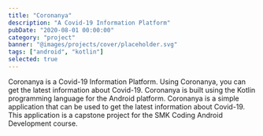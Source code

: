 ```yaml
---
title: "Coronanya"
description: "A Covid-19 Information Platform"
pubDate: "2020-08-01 00:00:00"
category: "project"
banner: "@images/projects/cover/placeholder.svg"
tags: ["android", "kotlin"]
selected: true
---
```


Coronanya is a Covid-19 Information Platform. Using Coronanya, you can get the latest information about Covid-19. Coronanya is built using the Kotlin programming language for the Android platform. Coronanya is a simple application that can be used to get the latest information about Covid-19.
This application is a capstone project for the SMK Coding Android Development course.
